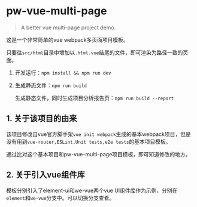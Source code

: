 # pw-vue-multi-page

> A better vue multi-page project demo.

这是一个非常简单的vue webpack多页面项目模板。

只要往`src/html`目录中增加以`.html.vue`结尾的文件，即可渲染为路径一致的页面。

1. 开发运行：`npm install && npm run dev`

2. 生成静态文件：`npm run build`

    生成静态文件，同时生成项目分析报告页：`npm run build --report`

## 1. 关于该项目的由来

该项目修改自vue官方脚手架`vue init webpack`生成的基本webpack项目，但是没有用到`vue-router,ESLint,Unit tests,e2e tests`的基本项目模板。

通过比对这个基本项目和pw-vue-multi-page项目模板，即可知道修改的地方。


## 2. 关于引入vue组件库

模板分别引入了element-ui和we-vue两个vue UI组件库作为示例，分别在`element`和`we-vue`分支中。可以切换分支查看。

